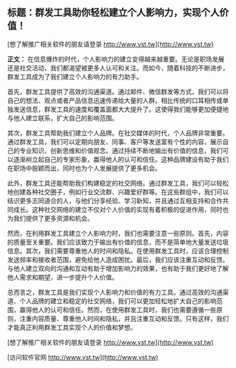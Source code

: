 ## **标题：群发工具助你轻松建立个人影响力，实现个人价值！**

[想了解推广相关软件的朋友请登录 http://www.vst.tw](http://www.vst.tw)

**正文：**
在信息爆炸的时代，个人影响力的建立变得越来越重要。无论是职场发展还是社交活动，我们都渴望被更多人认可和关注。而如今，随着科技的不断进步，群发工具成为了我们建立个人影响力的有力助手。

首先，群发工具提供了高效的沟通渠道。通过邮件、微信群发等方式，我们可以将自己的想法、观点或者产品信息迅速传递给大量的人群。相比传统的口耳相传或单独发送信息，群发工具的速度和覆盖面都大大提升了。这使得我们能够更加便捷地与他人建立联系，扩大自己的影响范围。

其次，群发工具帮助我们建立个人品牌。在社交媒体的时代，个人品牌非常重要。通过群发工具，我们可以定期向朋友、同事、客户等发送富有个性的内容，展示自己的专业知识、创新思维和价值观念。通过持续不断地输出有价值的信息，我们可以逐渐树立起自己的专家形象，赢得他人的认可和信任。这种品牌建设有助于我们在职场中脱颖而出，同时也为个人发展提供了更多机会。

此外，群发工具还能帮助我们构建稳定的社交网络。通过群发工具，我们可以轻松地创建各种社交圈子，例如行业交流群、兴趣爱好群等。在这些群组中，我们可以结识更多志同道合的人，与他们分享经验、学习新知，并且通过互相支持和合作共同成长。这种社交网络的建立不仅对个人价值的实现有着积极的促进作用，同时也为我们提供了更多资源和机会。

然而，在利用群发工具建立个人影响力时，我们也需要注意一些原则。首先，内容的质量至关重要。我们应该致力于输出有价值的信息，而不是简单地大量发送垃圾信息。其次，我们需要尊重他人的时间和隐私。在使用群发工具时，应该合理控制发送频率和接收者范围，避免给他人造成困扰。最后，我们应该注重互动和反馈。与他人建立双向的沟通和互动有助于增加影响力的效果，也有助于我们更好地了解他人需求和期望，进一步提升个人价值。

总而言之，群发工具是我们实现个人影响力和价值的有力工具。通过高效的沟通渠道、个人品牌的建立和稳定的社交网络，我们可以更加轻松地扩大自己的影响范围，赢得他人的认可和信任。然而，在使用群发工具时，我们也需要遵循一些原则，注重内容质量、尊重他人时间和隐私，并且注重互动和反馈。只有这样，我们才能真正利用群发工具实现个人的价值和梦想。

[想了解推广相关软件的朋友请登录 http://www.vst.tw](http://www.vst.tw)


[访问软件官网 http://www.vst.tw](http://www.vst.tw)
